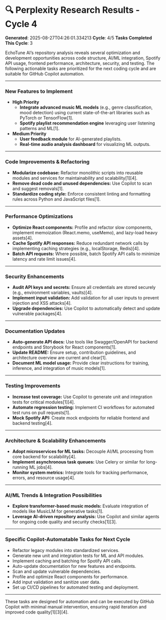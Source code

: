 # 🔍 Perplexity Research Results - Cycle 4

**Generated**: 2025-08-27T04:26:01.334213
**Cycle**: 4/5
**Tasks Completed This Cycle**: 3

EchoTune AI’s repository analysis reveals several optimization and development opportunities across code structure, AI/ML integration, Spotify API usage, frontend performance, architecture, security, and testing. The following actionable tasks are prioritized for the next coding cycle and are suitable for GitHub Copilot automation.

---

### New Features to Implement

- **High Priority**
  - **Integrate advanced music ML models** (e.g., genre classification, mood detection) using current state-of-the-art libraries such as PyTorch or TensorFlow[1].
  - **Spotify playlist recommendation engine** leveraging user listening patterns and ML[1].
- **Medium Priority**
  - **User feedback module** for AI-generated playlists.
  - **Real-time audio analysis dashboard** for visualizing ML outputs.

---

### Code Improvements & Refactoring

- **Modularize codebase:** Refactor monolithic scripts into reusable modules and services for maintainability and scalability[1][4].
- **Remove dead code and unused dependencies:** Use Copilot to scan and suggest removals[1].
- **Standardize coding style:** Enforce consistent linting and formatting rules across Python and JavaScript files[1].

---

### Performance Optimizations

- **Optimize React components:** Profile and refactor slow components, implement memoization (React.memo, useMemo), and lazy-load heavy assets[4].
- **Cache Spotify API responses:** Reduce redundant network calls by implementing caching strategies (e.g., localStorage, Redis)[4].
- **Batch API requests:** Where possible, batch Spotify API calls to minimize latency and rate limit issues[4].

---

### Security Enhancements

- **Audit API keys and secrets:** Ensure all credentials are stored securely (e.g., environment variables, vaults)[4].
- **Implement input validation:** Add validation for all user inputs to prevent injection and XSS attacks[4].
- **Upgrade dependencies:** Use Copilot to automatically detect and update vulnerable packages[4].

---

### Documentation Updates

- **Auto-generate API docs:** Use tools like Swagger/OpenAPI for backend endpoints and Storybook for React components[1].
- **Update README:** Ensure setup, contribution guidelines, and architecture overview are current and clear[1].
- **Document ML model usage:** Provide clear instructions for training, inference, and integration of music models[1].

---

### Testing Improvements

- **Increase test coverage:** Use Copilot to generate unit and integration tests for critical modules[1][4].
- **Automate regression testing:** Implement CI workflows for automated test runs on pull requests[1].
- **Mock Spotify API:** Create mock endpoints for reliable frontend and backend testing[4].

---

### Architecture & Scalability Enhancements

- **Adopt microservices for ML tasks:** Decouple AI/ML processing from core backend for scalability[4].
- **Implement asynchronous task queues:** Use Celery or similar for long-running ML jobs[4].
- **Monitor system metrics:** Integrate tools for tracking performance, errors, and resource usage[4].

---

### AI/ML Trends & Integration Possibilities

- **Explore transformer-based music models:** Evaluate integration of models like MusicLM for generative tasks[1].
- **Leverage AI-driven repository analysis:** Use Copilot and similar agents for ongoing code quality and security checks[1][3].

---

### Specific Copilot-Automatable Tasks for Next Cycle

- Refactor legacy modules into standardized services.
- Generate new unit and integration tests for ML and API modules.
- Implement caching and batching for Spotify API calls.
- Auto-update documentation for new features and endpoints.
- Scan and update vulnerable dependencies.
- Profile and optimize React components for performance.
- Add input validation and sanitize user data.
- Set up CI/CD pipelines for automated testing and deployment.

---

These tasks are designed for automation and can be executed by GitHub Copilot with minimal manual intervention, ensuring rapid iteration and improved code quality[1][3][4].